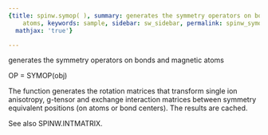 ```yaml
---
{title: spinw.symop( ), summary: generates the symmetry operators on bonds and magnetic
    atoms, keywords: sample, sidebar: sw_sidebar, permalink: spinw_symop.html, folder: spinw,
  mathjax: 'true'}

---
```

generates the symmetry operators on bonds and magnetic atoms
 
OP = SYMOP(obj)
 
The function generates the rotation matrices that transform single ion
anisotropy, g-tensor and exchange interaction matrices between symmetry
equivalent positions (on atoms or bond centers). The results are cached.
 
See also SPINW.INTMATRIX.
 

